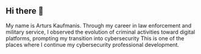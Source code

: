 ## Hi there 👋
My name is Arturs Kaufmanis. Through my career in law enforcement and military service, I observed the evolution of criminal activities toward digital platforms, prompting my transition into cybersecurity
This is one of the places where I continue my cybersecurity professional development.
